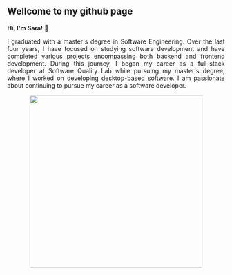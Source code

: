 ## Wellcome to my github page
**Hi, I'm Sara!** :clap: <br />
<p align="justify">
I graduated with a master's degree in Software Engineering. Over the last four years, I have focused on studying software development and have completed various projects encompassing both backend and frontend development. During this journey, I began my career as a full-stack developer at Software Quality Lab while pursuing my master's degree, where I worked on developing desktop-based software. I am passionate about continuing to pursue my career as a software developer.
</p>
<div align="center">
  <img src="https://github.com/SaraBolouriB/SaraBolouriBazaz/blob/main/cover.gif" width="400" height="400" />
</div>

